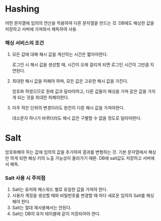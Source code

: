 # Hashing
어떤 문자열에 임의의 연산을 적용하여 다른 문자열을 만드는 것. DB에도 해싱한 값을 저장하고 서버에 가져와서 해독하여 사용.

### 해싱 서비스의 조건
1. 모든 값에 대해 해시 값을 계산하는 시간은 짧아야한다.

    로그인 시 해시 값을 생성할 때, 시간이 오래 걸리게 되면 로그인 시간이 그만큼 지연된다.

2. 최대한 해시 값을 피해야 하며, 모든 값은 고유한 해시 값을 가진다.

    암호화 하였으므로 원래 값과 달라야하고, 다른 값들이 해싱을 거쳐 같은 값을 가지게 되는 것을 최대한 피해야한다.

3. 아주 작은 단위의 변경이라도 완전히 다른 해시 값을 가져야한다.

    대소문자 하나가 바뀌더라도 해시 값은 구별할 수 없을 정도로 달라야한다.

# Salt
암호화해야 하는 값에 임의의 값을 추가하여 결과를 변형하는 것. 기본 문자열에서 해싱만 하게 되면 해싱 키의 노출 가능성이 올라가기 때문. DB에 salt값도 저장하고 서버에서 해독.

### Salt 사용 시 주의점
1. Salt는 유저와 패스워드 별로 유일한 값을 가져야 한다.
2. 사용자 계정을 생성할 때와 비밀번호를 변경할 때 마다 새로운 임의의 Salt를 해싱해야 한다.
3. Salt는 절대 재사용해서는 안된다.
4. Salt는 DB의 유저 테이블에 같이 저장되어야 한다.
